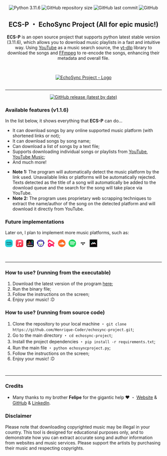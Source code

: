<p align='center'>
    <img alt="Python 3.11.6" src="https://img.shields.io/badge/Python-3.11.6-blue?style=for-the-badge&logo=python&color=pink">
    <img alt="GitHub repository size" src="https://img.shields.io/github/repo-size/Henrique-Coder/echosync-project?style=for-the-badge&logo=github&color=pink">
    <img alt="GitHub last commit" src="https://img.shields.io/github/last-commit/Henrique-Coder/echosync-project?style=for-the-badge&logo=github&color=pink">
    <img alt="GitHub" src="https://img.shields.io/github/license/Henrique-Coder/echosync-project?style=for-the-badge&logo=github&color=pink">


<center>

## ECS-P ・ EchoSync Project (All for epic music!)

</center>

<center>

**ECS-P** is an open source project that supports python latest stable version (3.11.6), which allows you to download music playlists in a fast and intuitive way. Using [YouTube](https://www.youtube.com/) as a music search source, the [yt-dlp](https://pypi.org/project/yt-dlp/) library to download the songs and [FFmpeg](https://ffmpeg.org/) to re-encode the songs, enhancing their metadata and overall file.

</center>

<br>
<p align='center'>
    <a href='https://github.com/Henrique-Coder/echosync-project'>
        <img src='icon.ico' width='72' height='72' alt='EchoSync Project - Logo'></a>
<br><br>

---

<p align='center'>
  <a href='https://github.com/Henrique-Coder/echosync-project/releases/latest'>
    <img src='https://img.shields.io/github/v/release/Henrique-Coder/echosync-project?color=red&style=for-the-badge' alt='GitHub release (latest by date)'></a><p>

### Available features (v1.1.6)

In the list below, it shows everything that **ECS-P** can do...

- It can download songs by any online supported music platform (with shortened links or not);
- It can download songs by song name;
- Can download a list of songs by a text file;
- Supports downloading individual songs or playlists from [YouTube](https://www.youtube.com), [YouTube Music](https://music.youtube.com);
- And much more!

* **Note 1:** The program will automatically detect the music platform by the link used. Unavailable links or platforms will be automatically rejected. Texts detected as the title of a song
  will automatically be added to the download queue and the search for the song will take place via YouTube.
* **Note 2:** The program uses proprietary web scrapping techniques to extract the name/author of the song on the
  detected platform and will download it directly from YouTube.

### Future implementations

Later on, I plan to implement more music platforms, such as:

<p align='left'>
    <img src=".github/music_platforms/todo/amazon_music.png" alt="Amazon Music" style="display:inline-block; width:24px; height:24px; margin-right: 6px;">
    <img src=".github/music_platforms/todo/apple_music.png" alt="Apple Music" style="display:inline-block; width:24px; height:24px; margin-right: 6px;">
    <img src=".github/music_platforms/todo/deezer.png" alt="Deezer" style="display:inline-block; width:24px; height:24px; margin-right: 6px;">
    <img src=".github/music_platforms/todo/napster.png" alt="Napster" style="display:inline-block; width:24px; height:24px; margin-right: 6px;">
    <img src=".github/music_platforms/todo/resso.png" alt="Resso" style="display:inline-block; width:24px; height:24px; margin-right: 6px;">
    <img src=".github/music_platforms/todo/soundcloud.png" alt="SoundCloud" style="display:inline-block; width:24px; height:24px; margin-right: 6px;">
    <img src=".github/music_platforms/todo/spotify.png" alt="Spotify" style="display:inline-block; width:24px; height:24px; margin-right: 6px;">
    <img src=".github/music_platforms/todo/tidal.png" alt="Tidal" style="display:inline-block; width:24px; height:24px; margin-right: 6px;">
    <img src=".github/music_platforms/todo/tiktok_music.png" alt="TikTok Music" style="display:inline-block; width:24px; height:24px; margin-right: 6px;">
</p>
<br>

---

### How to use? (running from the executable)

1. Download the latest version of the program [here](https://github.com/Henrique-Coder/echosync-project/releases/latest);
2. Run the binary file;
3. Follow the instructions on the screen;
4. Enjoy your music! :D

### How to use? (running from source code)

1. Clone the repository to your local machine ・ `git clone https://github.com/Henrique-Coder/echosync-project.git`;
2. Go to the main directory ・ `cd echosync-project`;
3. Install the project dependencies ・ `pip install -r requirements.txt`;
4. Run the main file ・ `python echosyncproject.py`;
5. Follow the instructions on the screen;
6. Enjoy your music! :D

<br>

---

### Credits

- Many thanks to my brother **Felipe** for the gigantic help ❤️ ・ [Website](https://mindwired.com.br) & [GitHub](https://github.com/mindwired) & [LinkedIn](https://www.linkedin.com/in/cidadedolag).

### Disclaimer

Please note that downloading copyrighted music may be illegal in your country. This tool is designed for educational purposes only, and to demonstrate how you can extract accurate song and author information from websites and music services. Please support the artists by purchasing their music and respecting copyrights.